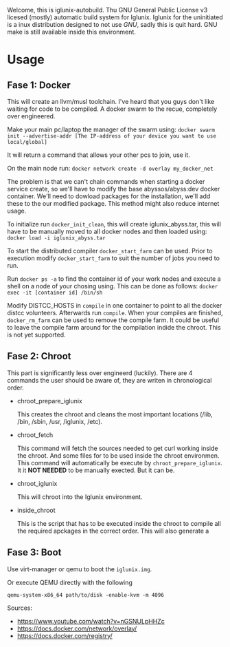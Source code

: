 
Welcome, this is iglunix-autobuild.
Thu GNU General Public License v3 licesed (mostly) automatic build system for Iglunix.
Iglunix for the uninitiated is a inux distribution designed to not use _GNU_, sadly this is quit hard. GNU make is still available inside this environment.



 # Usage

## Fase 1: Docker
This will create an llvm/musl toolchain.
I've heard that you guys don't like waiting for code to be compiled.
A docker swarm to the recue, completely over engineered.

Make your main pc/laptop the manager of the swarm using:
`docker swarm init --advertise-addr [The IP-address of your device you want to use local/global]`

It will return a command that allows your other pcs to join, use it.

On the main node run: `docker network create -d overlay my_docker_net`

The problem is that we can't chain commands when starting a docker service create, so we'll have to modify the base abyssos/abyss:dev docker container. We'll need to dowload packages for the installation, we'll add these to the our modified package.
This method might also reduce internet usage.

To initialize run ```docker_init_clean```, this will create iglunix_abyss.tar, this will have to be manually moved to all docker nodes and then loaded using: ``` docker load -i iglunix_abyss.tar```

To start the distributed compiler `docker_start_farm` can be used. Prior to execution modify `docker_start_farm` to suit the number of jobs you need to run.

Run ```docker ps -a``` to find the container id of your work nodes
and execute a shell on a node of your chosing using. This can be done as follows:
`docker exec -it [container id] /bin/sh`

Modify DISTCC_HOSTS in `compile` in one container to point to all the docker distcc volunteers. Afterwards run `compile`.
When your compiles are finished, `docker_rm_farm` can be used to remove the compile farm.
It could be useful to leave the compile farm around for the compilation indide the chroot. This is not yet supported.

## Fase 2: Chroot

This part is significantly less over engineerd (luckily).
There are 4 commands the user should be aware of, they are writen in chronological order.

* chroot_prepare_iglunix

  This creates the chroot and cleans the most important locations (/lib, /bin, /sbin, /usr, /iglunix, /etc).
* chroot_fetch

  This command will fetch the sources needed to get curl working inside the chroot. And some files for to be used inside the chroot environmen. This command will automatically be execute by `chroot_prepare_iglunix`. It it __NOT NEEDED__ to be manually exected. But it can be.
* chroot_iglunix

  This will chroot into the Iglunix environment.
* inside_chroot

  This is the script that has to be executed inside the chroot to compile all the required apckages in the correct order.
  This will also generate a

## Fase 3: Boot

Use virt-manager or qemu to boot the `iglunix.img`.

Or execute QEMU directly with the following

```
qemu-system-x86_64 path/to/disk -enable-kvm -m 4096
```

Sources:
*	https://www.youtube.com/watch?v=nGSNULpHHZc
*	https://docs.docker.com/network/overlay/
*	https://docs.docker.com/registry/


